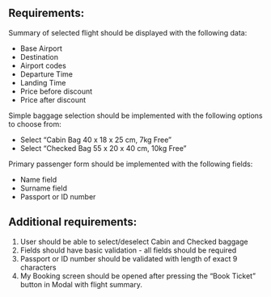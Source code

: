 ## Requirements:
Summary of selected flight should be displayed with the following data:
- Base Airport
- Destination
- Airport codes
- Departure Time
- Landing Time
- Price before discount
- Price after discount

Simple baggage selection should be implemented with the following options to choose from:
- Select “Cabin Bag 40 x 18 x 25 cm, 7kg Free”
- Select “Checked Bag 55 x 20 x 40 cm, 10kg Free”

Primary passenger form should be implemented with the following fields:
- Name field
- Surname field
- Passport or ID number

## Additional requirements:
1. User should be able to select/deselect Cabin and Checked baggage
2. Fields should have basic validation - all fields should be required
3. Passport or ID number should be validated with length of exact 9 characters
4. My Booking screen should be opened after pressing the “Book Ticket” button in Modal with flight summary.